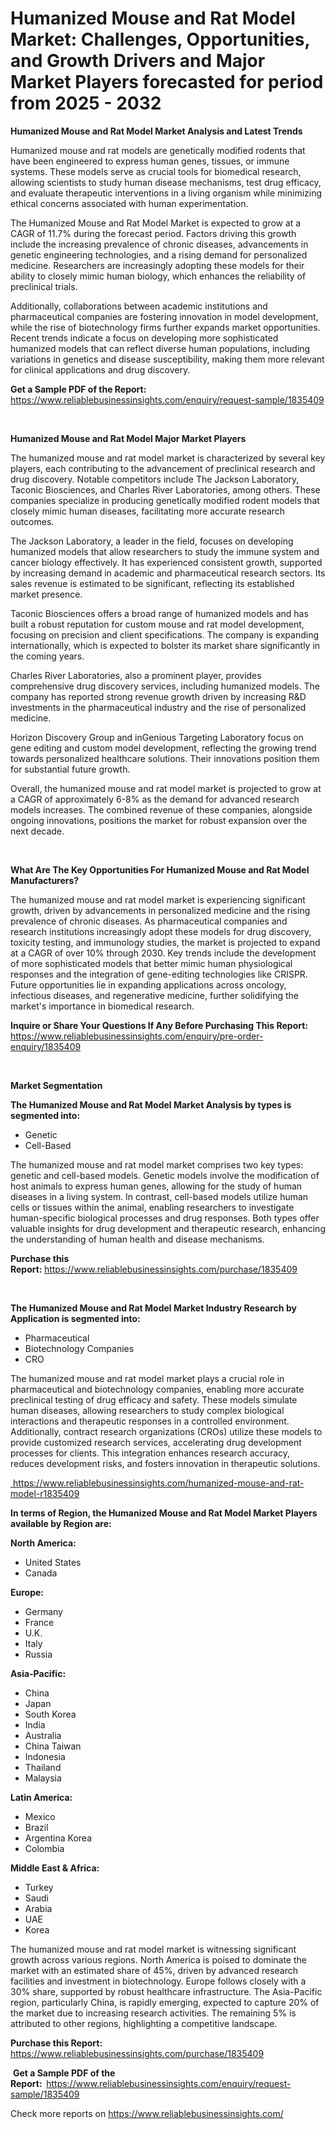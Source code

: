 <p><h1>Humanized Mouse and Rat Model Market: Challenges, Opportunities, and Growth Drivers and Major Market Players forecasted for period from 2025 - 2032</h1></p><p><strong>Humanized Mouse and Rat Model Market Analysis and Latest Trends</strong></p>
<p><p>Humanized mouse and rat models are genetically modified rodents that have been engineered to express human genes, tissues, or immune systems. These models serve as crucial tools for biomedical research, allowing scientists to study human disease mechanisms, test drug efficacy, and evaluate therapeutic interventions in a living organism while minimizing ethical concerns associated with human experimentation.</p><p>The Humanized Mouse and Rat Model Market is expected to grow at a CAGR of 11.7% during the forecast period. Factors driving this growth include the increasing prevalence of chronic diseases, advancements in genetic engineering technologies, and a rising demand for personalized medicine. Researchers are increasingly adopting these models for their ability to closely mimic human biology, which enhances the reliability of preclinical trials. </p><p>Additionally, collaborations between academic institutions and pharmaceutical companies are fostering innovation in model development, while the rise of biotechnology firms further expands market opportunities. Recent trends indicate a focus on developing more sophisticated humanized models that can reflect diverse human populations, including variations in genetics and disease susceptibility, making them more relevant for clinical applications and drug discovery.</p></p>
<p><strong>Get a Sample PDF of the Report:&nbsp;</strong> <a href="https://www.reliablebusinessinsights.com/enquiry/request-sample/1835409?utm_campaign=2537&utm_medium=2&utm_source=Github&utm_content=ia&utm_term=28022025&utm_id=humanized-mouse-and-rat-model">https://www.reliablebusinessinsights.com/enquiry/request-sample/1835409</a></p>
<p>&nbsp;</p>
<p><strong>Humanized Mouse and Rat Model Major Market Players</strong></p>
<p><p>The humanized mouse and rat model market is characterized by several key players, each contributing to the advancement of preclinical research and drug discovery. Notable competitors include The Jackson Laboratory, Taconic Biosciences, and Charles River Laboratories, among others. These companies specialize in producing genetically modified rodent models that closely mimic human diseases, facilitating more accurate research outcomes.</p><p>The Jackson Laboratory, a leader in the field, focuses on developing humanized models that allow researchers to study the immune system and cancer biology effectively. It has experienced consistent growth, supported by increasing demand in academic and pharmaceutical research sectors. Its sales revenue is estimated to be significant, reflecting its established market presence.</p><p>Taconic Biosciences offers a broad range of humanized models and has built a robust reputation for custom mouse and rat model development, focusing on precision and client specifications. The company is expanding internationally, which is expected to bolster its market share significantly in the coming years.</p><p>Charles River Laboratories, also a prominent player, provides comprehensive drug discovery services, including humanized models. The company has reported strong revenue growth driven by increasing R&D investments in the pharmaceutical industry and the rise of personalized medicine.</p><p>Horizon Discovery Group and inGenious Targeting Laboratory focus on gene editing and custom model development, reflecting the growing trend towards personalized healthcare solutions. Their innovations position them for substantial future growth.</p><p>Overall, the humanized mouse and rat model market is projected to grow at a CAGR of approximately 6-8% as the demand for advanced research models increases. The combined revenue of these companies, alongside ongoing innovations, positions the market for robust expansion over the next decade.</p></p>
<p>&nbsp;</p>
<p><strong>What Are The Key Opportunities For Humanized Mouse and Rat Model Manufacturers?</strong></p>
<p><p>The humanized mouse and rat model market is experiencing significant growth, driven by advancements in personalized medicine and the rising prevalence of chronic diseases. As pharmaceutical companies and research institutions increasingly adopt these models for drug discovery, toxicity testing, and immunology studies, the market is projected to expand at a CAGR of over 10% through 2030. Key trends include the development of more sophisticated models that better mimic human physiological responses and the integration of gene-editing technologies like CRISPR. Future opportunities lie in expanding applications across oncology, infectious diseases, and regenerative medicine, further solidifying the market's importance in biomedical research.</p></p>
<p><strong>Inquire or Share Your Questions If Any Before Purchasing This Report:</strong> <a href="https://www.reliablebusinessinsights.com/enquiry/pre-order-enquiry/1835409?utm_campaign=2537&utm_medium=2&utm_source=Github&utm_content=ia&utm_term=28022025&utm_id=humanized-mouse-and-rat-model">https://www.reliablebusinessinsights.com/enquiry/pre-order-enquiry/1835409</a></p>
<p>&nbsp;</p>
<p><strong>Market Segmentation</strong></p>
<p><strong>The Humanized Mouse and Rat Model Market Analysis by types is segmented into:</strong></p>
<p><ul><li>Genetic</li><li>Cell-Based</li></ul></p>
<p><p>The humanized mouse and rat model market comprises two key types: genetic and cell-based models. Genetic models involve the modification of host animals to express human genes, allowing for the study of human diseases in a living system. In contrast, cell-based models utilize human cells or tissues within the animal, enabling researchers to investigate human-specific biological processes and drug responses. Both types offer valuable insights for drug development and therapeutic research, enhancing the understanding of human health and disease mechanisms.</p></p>
<p><strong>Purchase this Report:&nbsp;</strong><a href="https://www.reliablebusinessinsights.com/purchase/1835409?utm_campaign=2537&utm_medium=2&utm_source=Github&utm_content=ia&utm_term=28022025&utm_id=humanized-mouse-and-rat-model">https://www.reliablebusinessinsights.com/purchase/1835409</a></p>
<p>&nbsp;</p>
<p><strong>The Humanized Mouse and Rat Model Market Industry Research by Application is segmented into:</strong></p>
<p><ul><li>Pharmaceutical</li><li>Biotechnology Companies</li><li>CRO</li></ul></p>
<p><p>The humanized mouse and rat model market plays a crucial role in pharmaceutical and biotechnology companies, enabling more accurate preclinical testing of drug efficacy and safety. These models simulate human diseases, allowing researchers to study complex biological interactions and therapeutic responses in a controlled environment. Additionally, contract research organizations (CROs) utilize these models to provide customized research services, accelerating drug development processes for clients. This integration enhances research accuracy, reduces development risks, and fosters innovation in therapeutic solutions.</p></p>
<p><a href="https://www.reliablebusinessinsights.com/humanized-mouse-and-rat-model-r1835409?utm_campaign=2537&utm_medium=2&utm_source=Github&utm_content=ia&utm_term=28022025&utm_id=humanized-mouse-and-rat-model">&nbsp;https://www.reliablebusinessinsights.com/humanized-mouse-and-rat-model-r1835409</a></p>
<p><strong>In terms of Region, the Humanized Mouse and Rat Model Market Players available by Region are:</strong></p>
<p>
    <p> <strong> North America: </strong>
        <ul>
            <li>United States</li>
            <li>Canada</li>
        </ul>
        </p> 
    <p> <strong> Europe: </strong>
        <ul>
            <li>Germany</li>
            <li>France</li>
            <li>U.K.</li>
            <li>Italy</li>
            <li>Russia</li>
        </ul>
        </p> 
    <p> <strong> Asia-Pacific: </strong>
        <ul>
            <li>China</li>
            <li>Japan</li>
            <li>South Korea</li>
            <li>India</li>
            <li>Australia</li>
            <li>China Taiwan</li>
            <li>Indonesia</li>
            <li>Thailand</li>
            <li>Malaysia</li>
        </ul>
        </p> 
    <p> <strong> Latin America: </strong>
        <ul>
            <li>Mexico</li>
            <li>Brazil</li>
            <li>Argentina Korea</li>
            <li>Colombia</li>
        </ul>
        </p> 
    <p> <strong> Middle East & Africa: </strong>
        <ul>
            <li>Turkey</li>
            <li>Saudi</li>
            <li>Arabia</li>
            <li>UAE</li>
            <li>Korea</li>
        </ul>
    </p>
    </p>
<p><p>The humanized mouse and rat model market is witnessing significant growth across various regions. North America is poised to dominate the market with an estimated share of 45%, driven by advanced research facilities and investment in biotechnology. Europe follows closely with a 30% share, supported by robust healthcare infrastructure. The Asia-Pacific region, particularly China, is rapidly emerging, expected to capture 20% of the market due to increasing research activities. The remaining 5% is attributed to other regions, highlighting a competitive landscape.</p></p>
<p><strong>Purchase this Report: </strong><a href="https://www.reliablebusinessinsights.com/purchase/1835409?utm_campaign=2537&utm_medium=2&utm_source=Github&utm_content=ia&utm_term=28022025&utm_id=humanized-mouse-and-rat-model">https://www.reliablebusinessinsights.com/purchase/1835409</a></p>
<p>&nbsp;<strong>Get a Sample PDF of the Report:&nbsp;&nbsp;</strong><a href="https://www.reliablebusinessinsights.com/enquiry/request-sample/1835409?utm_campaign=2537&utm_medium=2&utm_source=Github&utm_content=ia&utm_term=28022025&utm_id=humanized-mouse-and-rat-model">https://www.reliablebusinessinsights.com/enquiry/request-sample/1835409</a></p>
<p><strong></strong></p>
<p>Check more reports on <a href="https://www.reliablebusinessinsights.com/?utm_campaign=2537&utm_medium=2&utm_source=Github&utm_content=ia&utm_term=28022025&utm_id=humanized-mouse-and-rat-model">https://www.reliablebusinessinsights.com/</a></p>